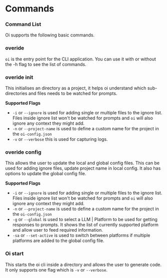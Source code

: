 # Commands
### Command List 

Oi supports the following basic commands.  
###  overide
`oi` is the entry point for the CLI application. You can use it with or without the -h flag to see the list of commands. 
### overide init
This initialises an directory as a project, it helps oi understand which sub-directories and files needs to be watched for prompts.

**Supported Flags**
- `-i` or `--ignore` is used for adding single or multiple files to the ignore list. Files inside ignore list won't be watched for prompts and `oi` will also ignore any context they might add. 
- `-n` or `--project-name` is used to define a custom name for the project in the `oi-config.json`
- `-v` or `--verbose` this is used for capturing logs.

### overide config
This allows the user to update the local and global config files. This can be used for adding ignore files, update project name in local config. It also has options to update the global config file.

**Supported Flags**
- `-i` or `--ignore` is used for adding single or multiple files to the ignore list. Files inside ignore list won't be watched for prompts and `oi` will also ignore any context they might add. 
- `-n` or `--project-name` is used to define a custom name for the project in the `oi-config.json`
- `-g` or `--global` is used to select a LLM | Platform to be used for getting responses to prompts. It shows the list of currently supported platform and allow user to feed required information.
- `-sa` or `--set-active` is used to switch between platforms if multiple platforms are added to the global config file. 

### Oi start
This starts the oi cli inside a directory and allows the user to generate code. It only supports one flag which is `-v` or `--verbose`.
